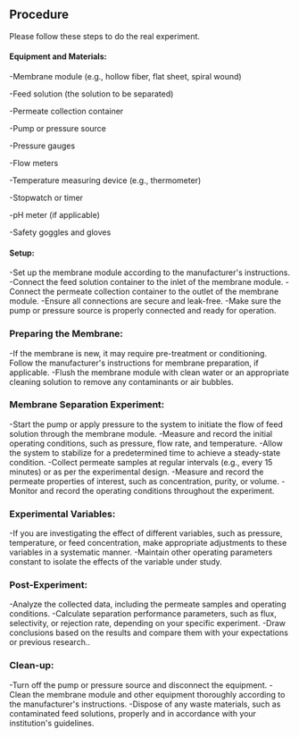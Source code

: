 ## Procedure

Please follow these steps to do the real experiment.

#### Equipment and Materials:

-Membrane module (e.g., hollow fiber, flat sheet, spiral wound)

-Feed solution (the solution to be separated)

-Permeate collection container

-Pump or pressure source

-Pressure gauges

-Flow meters

-Temperature measuring device (e.g., thermometer)

-Stopwatch or timer

-pH meter (if applicable)

-Safety goggles and gloves

#### Setup:

-Set up the membrane module according to the manufacturer's instructions.
-Connect the feed solution container to the inlet of the membrane module.
-Connect the permeate collection container to the outlet of the membrane module.
-Ensure all connections are secure and leak-free.
-Make sure the pump or pressure source is properly connected and ready for operation.
### Preparing the Membrane:
-If the membrane is new, it may require pre-treatment or conditioning. Follow the manufacturer's instructions for membrane preparation, if applicable.
-Flush the membrane module with clean water or an appropriate cleaning solution to remove any contaminants or air bubbles.

### Membrane Separation Experiment:
-Start the pump or apply pressure to the system to initiate the flow of feed solution through the membrane module.
-Measure and record the initial operating conditions, such as pressure, flow rate, and temperature.
-Allow the system to stabilize for a predetermined time to achieve a steady-state condition.
-Collect permeate samples at regular intervals (e.g., every 15 minutes) or as per the experimental design.
-Measure and record the permeate properties of interest, such as concentration, purity, or volume.
-Monitor and record the operating conditions throughout the experiment.
### Experimental Variables:
-If you are investigating the effect of different variables, such as pressure, temperature, or feed concentration, make appropriate adjustments to these variables in a systematic manner.
-Maintain other operating parameters constant to isolate the effects of the variable under study.
### Post-Experiment:
-Analyze the collected data, including the permeate samples and operating conditions.
-Calculate separation performance parameters, such as flux, selectivity, or rejection rate, depending on your specific experiment.
-Draw conclusions based on the results and compare them with your expectations or previous research..
### Clean-up:
-Turn off the pump or pressure source and disconnect the equipment.
-Clean the membrane module and other equipment thoroughly according to the manufacturer's instructions.
-Dispose of any waste materials, such as contaminated feed solutions, properly and in accordance with your institution's guidelines.
